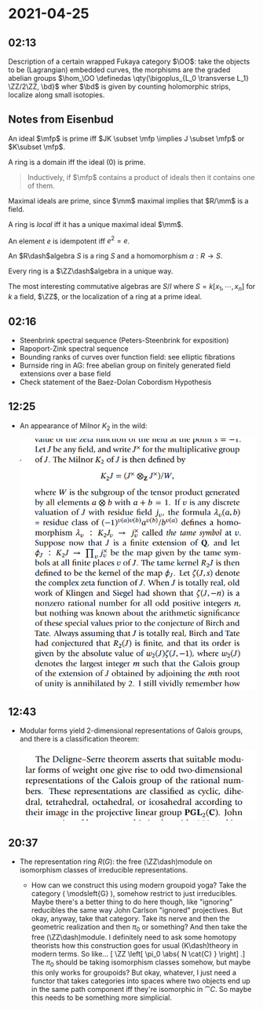 # 2021-04-25

## 02:13

Description of a certain wrapped Fukaya category $\OO$: take the objects to be (Lagrangian) embedded curves, the morphisms are the graded abelian groups $\hom_\OO \definedas \qty{\bigoplus_{L_0 \transverse L_1} \ZZ/2\ZZ, \bd}$ wher $\bd$ is given by counting holomorphic strips, localize along small isotopies.



## Notes from Eisenbud

An ideal $\mfp$ is prime iff $JK \subset \mfp \implies J \subset \mfp$ or $K\subset \mfp$.

A ring is a domain iff the ideal $(0)$ is prime.

> Inductively, if $\mfp$ contains a product of ideals then it contains one of them.

Maximal ideals are prime, since $\mm$ maximal implies that $R/\mm$ is a field.

A ring is *local* iff it has a unique maximal ideal $\mm$.

An element $e$ is idempotent iff $e^2 = e$.

An $R\dash$algebra $S$ is a ring $S$ and a homomorphism $\alpha:R \to S$.

Every ring is a $\ZZ\dash$algebra in a unique way.

The most interesting commutative algebras are $S/I$ where $S = k[x_1, \cdots, x_n]$ for $k$ a field, $\ZZ$, or the localization of a ring at a prime ideal.


## 02:16

- Steenbrink spectral sequence (Peters-Steenbrink for exposition)
- Rapoport-Zink spectral sequence
- Bounding ranks of curves over function field: see elliptic fibrations
- Burnside ring in AG: free abelian group on finitely generated field extensions over a base field
- Check statement of the Baez-Dolan Cobordism Hypothesis



## 12:25

- An appearance of Milnor $K_2$ in the wild:

  ![How Milnor K-theory shows up in number theory: a conjecture by Tate and Birch](figures/image_2021-04-25-12-25-47.png)

## 12:43

- Modular forms yield 2-dimensional representations of Galois groups, and there is a classification theorem:

  ![Deligne-Serre Theorem](figures/image_2021-04-25-12-43-06.png)




## 20:37

- The representation ring $R(G)$: the free \(\ZZ\dash\)module on isomorphism classes of irreducible representations.

  - How can we construct this using modern groupoid yoga? 
  Take the category \( \modsleft{G} \), somehow restrict to just irreducibles.
  Maybe there's a better thing to do here though, like "ignoring" reducibles the same way John Carlson "ignored" projectives.
  But okay, anyway, take that category. 
  Take its nerve and then the geometric realization and then $\pi_0$ or something?
  And then take the free \(\ZZ\dash\)module.
  I definitely need to ask some homotopy theorists how this construction goes for usual \(K\dash\)theory in modern terms.
  So like...
  \[
  \ZZ \left[ \pi_0 \abs{ N \cat{C} } \right]
  .\]
  The $\pi_0$ should be taking isomorphism classes somehow, but maybe this only works for groupoids?
  But okay, whatever, I just need a functor that takes categories into spaces where two objects end up in the same path component iff they're isomorphic in $\cat{C}$. 
  So maybe this needs to be something more simplicial.

